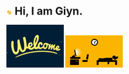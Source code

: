# <img src="https://github.com/Giyn/Giyn/blob/master/Assets/Hi.gif" width="3%"/> Hi, I am Giyn.
<img src="https://github.com/Giyn/Giyn/blob/master/Assets/Welcome.gif" width="30%" style="margin=0 auto"/>

<img src="https://github.com/Giyn/Giyn/blob/master/Assets/Work.gif" width="30%" style="margin=0 auto"/>
